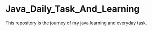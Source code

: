 # Java_Daily_Task_And_Learning
This repository is the journey of my java learning and everyday task.
